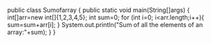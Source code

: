 public class Sumofarray
{
    public static void main(String[]args)
    {
        int[]arr=new int[]{1,2,3,4,5};
        int sum=0;
            for (int i=0; i<arr.length;i++){
        sum=sum+arr[i];
         }
         System.out.println("Sum of all the elements of an array:"+sum);
     }
}
